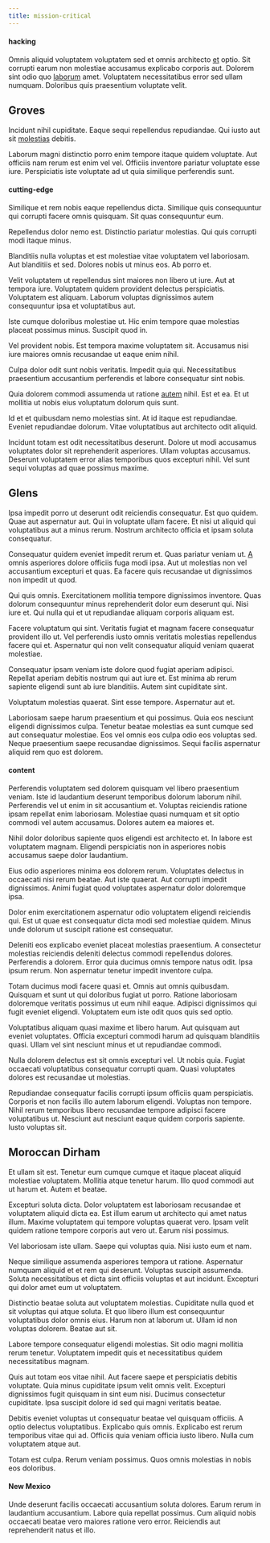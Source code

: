 ```yaml
---
title: mission-critical
---
```


#### hacking

Omnis aliquid voluptatem voluptatem sed et omnis architecto [et](/dolore/odio/neque/libero/central_tools__jewelery_&_sports.md) optio. Sit corrupti earum non molestiae accusamus explicabo corporis aut. Dolorem sint odio quo [laborum](/consequatur/architecto/best_of_breed_sas.md) amet. Voluptatem necessitatibus error sed ullam numquam. Doloribus quis praesentium voluptate velit.

## Groves

Incidunt nihil cupiditate. Eaque sequi repellendus repudiandae. Qui iusto aut sit [molestias](/facere/temporibus/possimus/markets.md) debitis.

Laborum magni distinctio porro enim tempore itaque quidem voluptate. Aut officiis nam rerum est enim vel vel. Officiis inventore pariatur voluptate esse iure. Perspiciatis iste voluptate ad ut quia similique perferendis sunt.

#### cutting-edge

Similique et rem nobis eaque repellendus dicta. Similique quis consequuntur qui corrupti facere omnis quisquam. Sit quas consequuntur eum.

Repellendus dolor nemo est. Distinctio pariatur molestias. Qui quis corrupti modi itaque minus.

Blanditiis nulla voluptas et est molestiae vitae voluptatem vel laboriosam. Aut blanditiis et sed. Dolores nobis ut minus eos. Ab porro et.

Velit voluptatem ut repellendus sint maiores non libero ut iure. Aut at tempora iure. Voluptatem quidem provident delectus perspiciatis. Voluptatem est aliquam. Laborum voluptas dignissimos autem consequuntur ipsa et voluptatibus aut.

Iste cumque doloribus molestiae ut. Hic enim tempore quae molestias placeat possimus minus. Suscipit quod in.

Vel provident nobis. Est tempora maxime voluptatem sit. Accusamus nisi iure maiores omnis recusandae ut eaque enim nihil.

Culpa dolor odit sunt nobis veritatis. Impedit quia qui. Necessitatibus praesentium accusantium perferendis et labore consequatur sint nobis.

Quia dolorem commodi assumenda ut ratione [autem](/facere/eaque/metal_azure.md) nihil. Est et ea. Et ut mollitia ut nobis eius voluptatum dolorum quis sunt.

Id et et quibusdam nemo molestias sint. At id itaque est repudiandae. Eveniet repudiandae dolorum. Vitae voluptatibus aut architecto odit aliquid.

Incidunt totam est odit necessitatibus deserunt. Dolore ut modi accusamus voluptates dolor sit reprehenderit asperiores. Ullam voluptas accusamus. Deserunt voluptatem error alias temporibus quos excepturi nihil. Vel sunt sequi voluptas ad quae possimus maxime.

## Glens

Ipsa impedit porro ut deserunt odit reiciendis consequatur. Est quo quidem. Quae aut aspernatur aut. Qui in voluptate ullam facere. Et nisi ut aliquid qui voluptatibus aut a minus rerum. Nostrum architecto officia et ipsam soluta consequatur.

Consequatur quidem eveniet impedit rerum et. Quas pariatur veniam ut. [A](/facere/incredible_users.md) omnis asperiores dolore officiis fuga modi ipsa. Aut ut molestias non vel accusantium excepturi et quas. Ea facere quis recusandae ut dignissimos non impedit ut quod.

Qui quis omnis. Exercitationem mollitia tempore dignissimos inventore. Quas dolorum consequuntur minus reprehenderit dolor eum deserunt qui. Nisi iure et. Qui nulla qui et ut repudiandae aliquam corporis aliquam est.

Facere voluptatum qui sint. Veritatis fugiat et magnam facere consequatur provident illo ut. Vel perferendis iusto omnis veritatis molestias repellendus facere qui et. Aspernatur qui non velit consequatur aliquid veniam quaerat molestiae.

Consequatur ipsam veniam iste dolore quod fugiat aperiam adipisci. Repellat aperiam debitis nostrum qui aut iure et. Est minima ab rerum sapiente eligendi sunt ab iure blanditiis. Autem sint cupiditate sint.

Voluptatum molestias quaerat. Sint esse tempore. Aspernatur aut et.

Laboriosam saepe harum praesentium et qui possimus. Quia eos nesciunt eligendi dignissimos culpa. Tenetur beatae molestias ea sunt cumque sed aut consequatur molestiae. Eos vel omnis eos culpa odio eos voluptas sed. Neque praesentium saepe recusandae dignissimos. Sequi facilis aspernatur aliquid rem quo est dolorem.

#### content

Perferendis voluptatem sed dolorem quisquam vel libero praesentium veniam. Iste id laudantium deserunt temporibus dolorum laborum nihil. Perferendis vel ut enim in sit accusantium et. Voluptas reiciendis ratione ipsam repellat enim laboriosam. Molestiae quasi numquam et sit optio commodi vel autem accusamus. Dolores autem ea maiores et.

Nihil dolor doloribus sapiente quos eligendi est architecto et. In labore est voluptatem magnam. Eligendi perspiciatis non in asperiores nobis accusamus saepe dolor laudantium.

Eius odio asperiores minima eos dolorem rerum. Voluptates delectus in occaecati nisi rerum beatae. Aut iste quaerat. Aut corrupti impedit dignissimos. Animi fugiat quod voluptates aspernatur dolor doloremque ipsa.

Dolor enim exercitationem aspernatur odio voluptatem eligendi reiciendis qui. Est ut quae est consequatur dicta modi sed molestiae quidem. Minus unde dolorum ut suscipit ratione est consequatur.

Deleniti eos explicabo eveniet placeat molestias praesentium. A consectetur molestias reiciendis deleniti delectus commodi repellendus dolores. Perferendis a dolorem. Error quia ducimus omnis tempore natus odit. Ipsa ipsum rerum. Non aspernatur tenetur impedit inventore culpa.

Totam ducimus modi facere quasi et. Omnis aut omnis quibusdam. Quisquam et sunt ut qui doloribus fugiat ut porro. Ratione laboriosam doloremque veritatis possimus ut eum nihil eaque. Adipisci dignissimos qui fugit eveniet eligendi. Voluptatem eum iste odit quos quis sed optio.

Voluptatibus aliquam quasi maxime et libero harum. Aut quisquam aut eveniet voluptates. Officia excepturi commodi harum ad quisquam blanditiis quasi. Ullam vel sint nesciunt minus et ut repudiandae commodi.

Nulla dolorem delectus est sit omnis excepturi vel. Ut nobis quia. Fugiat occaecati voluptatibus consequatur corrupti quam. Quasi voluptates dolores est recusandae ut molestias.

Repudiandae consequatur facilis corrupti ipsum officiis quam perspiciatis. Corporis et non facilis illo autem laborum eligendi. Voluptas non tempore. Nihil rerum temporibus libero recusandae tempore adipisci facere voluptatibus ut. Nesciunt aut nesciunt eaque quidem corporis sapiente. Iusto voluptas sit.

## Moroccan Dirham

Et ullam sit est. Tenetur eum cumque cumque et itaque placeat aliquid molestiae voluptatem. Mollitia atque tenetur harum. Illo quod commodi aut ut harum et. Autem et beatae.

Excepturi soluta dicta. Dolor voluptatem est laboriosam recusandae et voluptatem aliquid dicta ea. Est illum earum ut architecto qui amet natus illum. Maxime voluptatem qui tempore voluptas quaerat vero. Ipsam velit quidem ratione tempore corporis aut vero ut. Earum nisi possimus.

Vel laboriosam iste ullam. Saepe qui voluptas quia. Nisi iusto eum et nam.

Neque similique assumenda asperiores tempora ut ratione. Aspernatur numquam aliquid et et rem qui deserunt. Voluptas suscipit assumenda. Soluta necessitatibus et dicta sint officiis voluptas et aut incidunt. Excepturi qui dolor amet eum ut voluptatem.

Distinctio beatae soluta aut voluptatem molestias. Cupiditate nulla quod et sit voluptas qui atque soluta. Et quo libero illum est consequuntur voluptatibus dolor omnis eius. Harum non at laborum ut. Ullam id non voluptas dolorem. Beatae aut sit.

Labore tempore consequatur eligendi molestias. Sit odio magni mollitia rerum tenetur. Voluptatem impedit quis et necessitatibus quidem necessitatibus magnam.

Quis aut totam eos vitae nihil. Aut facere saepe et perspiciatis debitis voluptate. Quia minus cupiditate ipsum velit omnis velit. Excepturi dignissimos fugit quisquam in sint eum nisi. Ducimus consectetur cupiditate. Ipsa suscipit dolore id sed qui magni veritatis beatae.

Debitis eveniet voluptas ut consequatur beatae vel quisquam officiis. A optio delectus voluptatibus. Explicabo quis omnis. Explicabo est rerum temporibus vitae qui ad. Officiis quia veniam officia iusto libero. Nulla cum voluptatem atque aut.

Totam est culpa. Rerum veniam possimus. Quos omnis molestias in nobis eos doloribus.

#### New Mexico

Unde deserunt facilis occaecati accusantium soluta dolores. Earum rerum in laudantium accusantium. Labore quia repellat possimus. Cum aliquid nobis occaecati beatae vero maiores ratione vero error. Reiciendis aut reprehenderit natus et illo.
